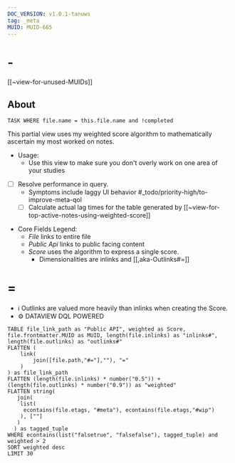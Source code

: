 ```yaml
---
DOC_VERSION: v1.0.1-tanuws
tag: _meta
MUID: MUID-665
---
```

# -

[[~view-for-unused-MUIDs]]

## About

```dataview
TASK WHERE file.name = this.file.name and !completed
```

This partial view uses my weighted score algorithm to mathematically ascertain my most worked on notes.

* Usage:
  * Use this view to make sure you don't overly work on one area of your studies

* [ ] Resolve performance in query.
  * Symptoms include laggy UI behavior #_todo/priority-high/to-improve-meta-qol
  * [ ] Calculate actual lag times for the table generated by [[~view-for-top-active-notes-using-weighted-score]]

* Core Fields Legend:
  * *File* links to entire file
  * *Public Api* links to public facing content
  * *Score* uses the algorithm to express a single score.
    * Dimensionalities are inlinks and [[,aka-Outlinks#=]]

# =

* ℹ Outlinks are valued more heavily than inlinks when creating the Score.
* ⚙ DATAVIEW DQL POWERED
```dataview
TABLE file_link_path as "Public API", weighted as Score, file.frontmatter.MUID as MUID, length(file.inlinks) as "inlinks#", length(file.outlinks) as "outlinks#"
FLATTEN (
    link(
        join([file.path,"#="],""), "="
    )
) as file_link_path
FLATTEN (length(file.inlinks) * number("0.5")) + (length(file.outlinks) * number("0.9")) as "weighted"
FLATTEN string(
   join(
    list(
     econtains(file.etags, "#meta"), econtains(file.etags,"#wip")
    ), [""]
   )
  ) as tagged_tuple
WHERE econtains(list("falsetrue", "falsefalse"), tagged_tuple) and weighted > 2
SORT weighted desc
LIMIT 30
```
